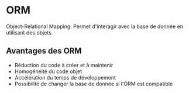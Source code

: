 # ORM 
Object-Relational Mapping.
Permet d'interagir avec la base de donnée en utilisant des objets.

## Avantages des ORM
- Réduction du code à créer et à maintenir
- Homogénéité du code objet
- Accélération du temps de développement
- Possibilité de changer la base de donnée si l'ORM est compatible

